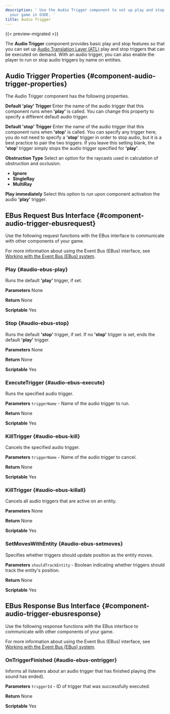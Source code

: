 ```yaml
---
description: ' Use the Audio Trigger component to set up play and stop triggers in
  your game in O3DE. '
title: Audio Trigger
---
```


{{< preview-migrated >}}

The **Audio Trigger** component provides basic play and stop features so that you can set up [Audio Translation Layer \(ATL\)](/docs/user-guide/features/interactivity/audio/default-controls.md) play and stop triggers that can be executed on demand\. With an audio trigger, you can also enable the player to run or stop audio triggers by name on entities\.

## Audio Trigger Properties {#component-audio-trigger-properties}

The Audio Trigger component has the following properties\.

**Default 'play' Trigger**
Enter the name of the audio trigger that this component runs when **'play'** is called\. You can change this property to specify a different default audio trigger\.

**Default 'stop' Trigger**
Enter the name of the audio trigger that this component runs when **'stop'** is called\. You can specify any trigger here; you do not need to specify a **'stop'** trigger in order to stop audio, but it is a best practice to pair the two triggers\. If you leave this setting blank, the **'stop'** trigger simply stops the audio trigger specified for **'play'**\.

**Obstruction Type**
Select an option for the raycasts used in calculation of obstruction and occlusion\.
+ **Ignore**
+ **SingleRay**
+ **MultiRay**

**Play immediately**
Select this option to run upon component activation the audio **'play'** trigger\.

## EBus Request Bus Interface {#component-audio-trigger-ebusrequest}

Use the following request functions with the EBus interface to communicate with other components of your game\.

For more information about using the Event Bus \(EBus\) interface, see [Working with the Event Bus \(EBus\) system](/docs/user-guide/features/engine/ebus/_index.md)\.

### Play {#audio-ebus-play}

Runs the default **'play'** trigger, if set\.

**Parameters**
None

**Return**
None

**Scriptable**
Yes

### Stop {#audio-ebus-stop}

Runs the default **'stop'** trigger, if set\. If no **'stop'** trigger is set, ends the default **'play'** trigger\.

**Parameters**
None

**Return**
None

**Scriptable**
Yes

### ExecuteTrigger {#audio-ebus-execute}

Runs the specified audio trigger\.

**Parameters**
`triggerName` - Name of the audio trigger to run\.

**Return**
None

**Scriptable**
Yes

### KillTrigger {#audio-ebus-kill}

Cancels the specified audio trigger\.

**Parameters**
`triggerName` - Name of the audio trigger to cancel\.

**Return**
None

**Scriptable**
Yes

### KillTrigger {#audio-ebus-killall}

Cancels all audio triggers that are active on an entity\.

**Parameters**
None

**Return**
None

**Scriptable**
Yes

### SetMovesWithEntity {#audio-ebus-setmoves}

Specifies whether triggers should update position as the entity moves\.

**Parameters**
`shouldTrackEntity` - Boolean indicating whether triggers should track the entity's position\.

**Return**
None

**Scriptable**
Yes

## EBus Response Bus Interface {#component-audio-trigger-ebusresponse}

Use the following response functions with the EBus interface to communicate with other components of your game\.

For more information about using the Event Bus \(EBus\) interface, see [Working with the Event Bus \(EBus\) system](/docs/user-guide/features/engine/ebus/_index.md)\.

### OnTriggerFinished {#audio-ebus-ontrigger}

Informs all listeners about an audio trigger that has finished playing \(the sound has ended\)\.

**Parameters**
`triggerId` - ID of trigger that was successfully executed\.

**Return**
None

**Scriptable**
Yes